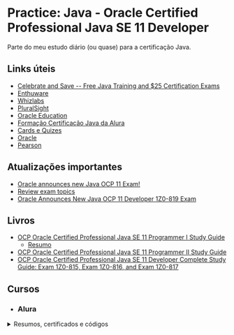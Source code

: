 # Practice: Java - Oracle Certified Professional Java SE 11 Developer
Parte do meu estudo diário (ou quase) para a certificação Java.

## Links úteis
- [Celebrate and Save -- Free Java Training and $25 Certification Exams](https://education.oracle.com/pt_BR/java-25th-anniversary-discount-redemption)
- [Enthuware](https://enthuware.com/java-certification-mock-exams/oracle-certified-associate/ocp-java-11-exam-i-1z0-815)
- [Whizlabs](https://www.whizlabs.com/ocpjd-java-se-11-programmer-i/)
- [PluralSight](https://www.pluralsight.com/search?q=Java%20SE%2011%20Developer%20Certification%201Z0-819&categories=course)
- [Oracle Education](https://education.oracle.com/learning-explorer)
- [Formação Certificação Java da Alura](https://cursos.alura.com.br/formacao-certificacao-java)
- [Cards e Quizes](http://app.efficientlearning.com/my-account)
- [Oracle](https://education.oracle.com/product/pexam_1Z0-819)
- [Pearson](https://home.pearsonvue.com/)

## Atualizações importantes
- [Oracle announces new Java OCP 11 Exam!](https://www.selikoff.net/2020/08/26/dont-panic-oracle-announces-new-java-ocp-11-exam/)
- [Review exam topics](https://education.oracle.com/product/pexam_1Z0-819#collapse2)
- [Oracle Announces New Java OCP 11 Developer 1Z0-819 Exam](https://www.whizlabs.com/blog/oracle-announces-new-java-ocp-11-developer-1z0-819-exam/)

## Livros
- [OCP Oracle Certified Professional Java SE 11 Programmer I Study Guide](https://www.amazon.com.br/Oracle-Certified-Professional-Programmer-Study/dp/1119584701/ref=asc_df_1119584701/?tag=googleshopp00-20&linkCode=df0&hvadid=379726163686&hvpos=&hvnetw=g&hvrand=14143564571460691942&hvpone=&hvptwo=&hvqmt=&hvdev=c&hvdvcmdl=&hvlocint=&hvlocphy=1001773&hvtargid=pla-844213731096&psc=1)
  - [Resumo](https://www.notion.so/Oracle-Certified-Professional-Java-SE-11-Programmer-I-c005b837bf774828b4f65c031872600c)
- [OCP Oracle Certified Professional Java SE 11 Programmer II Study Guide](https://www.amazon.com.br/Oracle-Certified-Professional-Programmer-Study/dp/1119617626)
- [OCP Oracle Certified Professional Java SE 11 Developer Complete Study Guide: Exam 1Z0-815, Exam 1Z0-816, and Exam 1Z0-817](https://www.amazon.com.br/Oracle-Certified-Professional-Developer-Complete/dp/1119619130)

## Cursos

- <h3>Alura</h3>
<details>

<summary>Resumos, certificados e códigos</summary>
<br/>
<details>
    <summary><b>Certificação Java SE 7 Programmer I: O básico de Java</b></summary>

- [Certificado](https://cursos.alura.com.br/certificate/065f12d3-cb19-4a4c-b60e-94a07bdfd5be)
- [Aula](https://cursos.alura.com.br/course/certificacao-java-basico)
  - 1: [Resumo](https://github.com/hopesoh/practice-java-ocp11/blob/master/certification/course1/section1/section-1.md) | [Código](https://github.com/hopesoh/practice-java-ocp11/blob/master/certification/course1/section1/)
  - 2: [Resumo](https://github.com/hopesoh/practice-java-ocp11/blob/master/certification/course1/section2/section-2.md) | [Código](https://github.com/hopesoh/practice-java-ocp11/blob/master/certification/course1/section2/)
  - 3: [Resumo](https://github.com/hopesoh/practice-java-ocp11/blob/master/certification/course1/section3/section-3.md) | [Código](https://github.com/hopesoh/practice-java-ocp11/blob/master/certification/course1/section3/)
  - 4: [Resumo](https://github.com/hopesoh/practice-java-ocp11/blob/master/certification/course1/section4/section-4.md) | [Código](https://github.com/hopesoh/practice-java-ocp11/blob/master/certification/course1/section4/)
</details>

<details>
  <summary><b>Certificação Java SE 7 Programmer I: Tipos de Dados</b></summary>

- [Certificado](https://cursos.alura.com.br/certificate/1799046c-3523-462c-8909-d9b08227089b)
- [Aulas](https://cursos.alura.com.br/course/certificacao-java-tipos-de-dados)
  - 1: [Resumo](https://github.com/hopesoh/practice-java-ocp11/blob/master/certification/course2/section1/section-1.md) | [Código](https://github.com/hopesoh/practice-java-ocp11/blob/master/certification/course2/section1/)
  - 2: [Resumo](https://github.com/hopesoh/practice-java-ocp11/blob/master/certification/course2/section2/section-2.md) | [Código](https://github.com/hopesoh/practice-java-ocp11/blob/master/certification/course2/section2/)
  - 3: [Resumo](https://github.com/hopesoh/practice-java-ocp11/blob/master/certification/course2/section3/section-3.md) | [Código](https://github.com/hopesoh/practice-java-ocp11/blob/master/certification/course2/section3/)
  - 4: [Resumo](https://github.com/hopesoh/practice-java-ocp11/blob/master/certification/course2/section4/section-4.md) | [Código](https://github.com/hopesoh/practice-java-ocp11/blob/master/certification/course2/section4/)
  - 5: [Resumo](https://github.com/hopesoh/practice-java-ocp11/blob/master/certification/course2/section5/section-5.md) | [Código](https://github.com/hopesoh/practice-java-ocp11/blob/master/certification/course2/section5/)
  - 6: [Resumo](https://github.com/hopesoh/practice-java-ocp11/blob/master/certification/course2/section6/section-6.md) | [Código](https://github.com/hopesoh/practice-java-ocp11/blob/master/certification/course2/section6/)
  - 7: [Resumo](https://github.com/hopesoh/practice-java-ocp11/blob/master/certification/course2/section7/section-7.md) | [Código](https://github.com/hopesoh/practice-java-ocp11/blob/master/certification/course2/section7/)
</details>

<details>
  <summary><b>Certificação Java SE 7 Programmer I: Operadores</b></summary>

- [Certificado](https://cursos.alura.com.br/certificate/7669df4f-6ed5-4bbb-be93-b3166341ee1a)
- [Aulas](https://cursos.alura.com.br/course/certificacao-java-operadores-decisao)
  - 1: [Resumo](https://github.com/hopesoh/practice-java-ocp11/blob/master/certification/course3/section1/section-1.md) | [Código](https://github.com/hopesoh/practice-java-ocp11/blob/master/certification/course3/section1/)
  - 2: [Resumo](https://github.com/hopesoh/practice-java-ocp11/blob/master/certification/course3/section2/section-2.md) | [Código](https://github.com/hopesoh/practice-java-ocp11/blob/master/certification/course3/section2/)
  - 3: [Resumo](https://github.com/hopesoh/practice-java-ocp11/blob/master/certification/course3/section3/section-3.md) | [Código](https://github.com/hopesoh/practice-java-ocp11/blob/master/certification/course3/section3/)
  - 4: [Resumo](https://github.com/hopesoh/practice-java-ocp11/blob/master/certification/course3/section4/section-4.md) | [Código](https://github.com/hopesoh/practice-java-ocp11/blob/master/certification/course3/section4/)
  - 5: [Resumo](https://github.com/hopesoh/practice-java-ocp11/blob/master/certification/course3/section5/section-5.md) | [Código](https://github.com/hopesoh/practice-java-ocp11/blob/master/certification/course3/section5/)
  - 6: [Resumo](https://github.com/hopesoh/practice-java-ocp11/blob/master/certification/course3/section6/section-6.md) | [Código](https://github.com/hopesoh/practice-java-ocp11/blob/master/certification/course3/section6/)
  - 7: [Resumo](https://github.com/hopesoh/practice-java-ocp11/blob/master/certification/course3/section7/section-7.md) | [Código](https://github.com/hopesoh/practice-java-ocp11/blob/master/certification/course3/section7/) **(14/20)**
  - 12: [Resumo](https://github.com/hopesoh/practice-java-ocp11/blob/master/certification/course3/section12/section-12.md) | [Código](https://github.com/hopesoh/practice-java-ocp11/blob/master/certification/course3/section12/) **(3/5)**
  - 13: [Resumo](https://github.com/hopesoh/practice-java-ocp11/blob/master/certification/course3/section13/section-13.md) | [Código](https://github.com/hopesoh/practice-java-ocp11/blob/master/certification/course3/section13/) **(6/6)**
</details>

<details>
  <summary><b>Certificação Java SE 7 Programmer I: Laços</b></summary>

- [Certificado](https://cursos.alura.com.br/certificate/e297db76-f036-42a0-bda1-a8f2a4c960b4)
- [Aulas](https://cursos.alura.com.br/course/certificacao-java-loops)
  - 1: [Resumo](https://github.com/hopesoh/practice-java-ocp11/blob/master/certification/course4/section1/section-1.md) | [Código](https://github.com/hopesoh/practice-java-ocp11/blob/master/certification/course4/section1/) **(1/2)**
  - 2: [Resumo](https://github.com/hopesoh/practice-java-ocp11/blob/master/certification/course4/section2/section-2.md) | [Código](https://github.com/hopesoh/practice-java-ocp11/blob/master/certification/course4/section2/) **(4/6)**
  - 3: [Resumo](https://github.com/hopesoh/practice-java-ocp11/blob/master/certification/course4/section3/section-3.md) | [Código](https://github.com/hopesoh/practice-java-ocp11/blob/master/certification/course4/section3/) **(4/5)**
  - 4: [Resumo](https://github.com/hopesoh/practice-java-ocp11/blob/master/certification/course4/section4/section-4.md) | [Código](https://github.com/hopesoh/practice-java-ocp11/blob/master/certification/course4/section4/) **(5/5)**
  - 5: [Resumo](https://github.com/hopesoh/practice-java-ocp11/blob/master/certification/course4/section5/section-5.md) | [Código](https://github.com/hopesoh/practice-java-ocp11/blob/master/certification/course4/section5/) **(3/3)**
</details>

<details>
  <summary><b>Certificação Java SE 7 Programmer I: Criando e usando Arrays</b></summary>

- [Certificado](https://cursos.alura.com.br/certificate/5a31b0f2-fd1e-44de-a601-f40c441445f6)
- [Aulas](https://cursos.alura.com.br/course/certificacao-java-usando-arrays)
  - 1: [Resumo](https://github.com/hopesoh/practice-java-ocp11/blob/master/certification/course5/section1/section-1.md) | [Código](https://github.com/hopesoh/practice-java-ocp11/blob/master/certification/course5/section1/)
  - 2: [Resumo](https://github.com/hopesoh/practice-java-ocp11/blob/master/certification/course5/section2/section-2.md) | [Código](https://github.com/hopesoh/practice-java-ocp11/blob/master/certification/course5/section2/) **(3/8)**
  - 3: [Resumo](https://github.com/hopesoh/practice-java-ocp11/blob/master/certification/course5/section3/section-3.md) | [Código](https://github.com/hopesoh/practice-java-ocp11/blob/master/certification/course5/section3/) **(2/4)**
  - 4: [Resumo](https://github.com/hopesoh/practice-java-ocp11/blob/master/certification/course5/section4/section-4.md) | [Código](https://github.com/hopesoh/practice-java-ocp11/blob/master/certification/course5/section4/)
  - 5: [Resumo](https://github.com/hopesoh/practice-java-ocp11/blob/master/certification/course5/section5/section-5.md) | [Código](https://github.com/hopesoh/practice-java-ocp11/blob/master/certification/course5/section5/) **(6/9)**
</details>

<details>
  <summary><b>Java Collections: Dominando Listas, Sets e Mapas</b></summary>

- [Certificado](https://cursos.alura.com.br/certificate/36a8640b-0b81-4d35-a4dc-b2db0fbe417d)
- [Aulas](https://cursos.alura.com.br/course/java-collections)
  - [Código](https://github.com/hopesoh/practice-java-ocp11/blob/master/certification/course6/)
</details>

<details>
  <summary><b>Java moderno: Tire proveito dos novos recursos do Java 8</b></summary>

- [Certificado](https://cursos.alura.com.br/certificate/7bd224e2-7cc1-4128-84af-87ea98a04725)
- [Aulas](https://cursos.alura.com.br/course/java8-lambdas)
  - [Código](https://github.com/hopesoh/practice-java-ocp11/blob/master/certification/course7/)
</details>

<details>
  <summary><b>Certificação Java SE 7 Programmer I: Métodos e encapsulamento</b></summary>

- [Certificado](https://cursos.alura.com.br/certificate/8cc0f16b-8b4c-4894-9413-da40394b185b)
- [Aulas](https://cursos.alura.com.br/course/certificacao-java-metodos-encapsulamento)
  - 1: [Resumo](https://github.com/hopesoh/practice-java-ocp11/blob/master/certification/course8/section1/section-1.md) | [Código](https://github.com/hopesoh/practice-java-ocp11/blob/master/certification/course8/section1/) **(2/4)**
  - 2: [Resumo](https://github.com/hopesoh/practice-java-ocp11/blob/master/certification/course8/section2/section-2.md) | [Código](https://github.com/hopesoh/practice-java-ocp11/blob/master/certification/course8/section2/) **(3/5)**
  - 3: [Resumo](https://github.com/hopesoh/practice-java-ocp11/blob/master/certification/course8/section3/section-3.md) | [Código](https://github.com/hopesoh/practice-java-ocp11/blob/master/certification/course8/section3/) **(6/8)**
  - 4: [Resumo](https://github.com/hopesoh/practice-java-ocp11/blob/master/certification/course8/section4/section-4.md) | [Código](https://github.com/hopesoh/practice-java-ocp11/blob/master/certification/course8/section4/) **(0/1)**
  - 5: [Resumo](https://github.com/hopesoh/practice-java-ocp11/blob/master/certification/course8/section5/section-5.md) | [Código](https://github.com/hopesoh/practice-java-ocp11/blob/master/certification/course8/section5/) **(3/5)**
  - 6: [Resumo](https://github.com/hopesoh/practice-java-ocp11/blob/master/certification/course8/section6/section-6.md) | [Código](https://github.com/hopesoh/practice-java-ocp11/blob/master/certification/course8/section6/) **(5/7)**
  - 7: [Resumo](https://github.com/hopesoh/practice-java-ocp11/blob/master/certification/course8/section7/section-7.md) | [Código](https://github.com/hopesoh/practice-java-ocp11/blob/master/certification/course8/section7/) **(2/5)**
  - 8: [Código](https://github.com/hopesoh/practice-java-ocp11/blob/master/certification/course8/section8/) **(1/2)**
</details>

<details>
  <summary><b>Certificação Java SE 7 Programmer I: Relações entre classes</b></summary>

- [Certificado](https://cursos.alura.com.br/certificate/f36dffc8-5fdd-4f9f-be09-c3f72c4b978a)
- [Aulas](https://cursos.alura.com.br/course/certificacao-java-heranca)
  - 1: [Resumo](https://github.com/hopesoh/practice-java-ocp11/blob/master/certification/course9/section1/section-1.md) | [Código](https://github.com/hopesoh/practice-java-ocp11/blob/master/certification/course9/section1/) **(6/8)**
  - 2: [Resumo](https://github.com/hopesoh/practice-java-ocp11/blob/master/certification/course9/section2/section-2.md) | [Código](https://github.com/hopesoh/practice-java-ocp11/blob/master/certification/course9/section2/) **(5/9)**
  - 3: [Resumo](https://github.com/hopesoh/practice-java-ocp11/blob/master/certification/course9/section3/section-3.md) | [Código](https://github.com/hopesoh/practice-java-ocp11/blob/master/certification/course9/section3/) **(5/7)**
  - 4: [Resumo](https://github.com/hopesoh/practice-java-ocp11/blob/master/certification/course9/section4/section-4.md) | [Código](https://github.com/hopesoh/practice-java-ocp11/blob/master/certification/course9/section4/) **(3/8)**
  - 5: [Resumo](https://github.com/hopesoh/practice-java-ocp11/blob/master/certification/course9/section5/section-5.md) | [Código](https://github.com/hopesoh/practice-java-ocp11/blob/master/certification/course9/section5/) **(8/10)**
  - 6: [Resumo](https://github.com/hopesoh/practice-java-ocp11/blob/master/certification/course9/section6/section-6.md) | [Código](https://github.com/hopesoh/practice-java-ocp11/blob/master/certification/course9/section6/) **(5/6)**
</details>

<details>
  <summary><b>Certificação Java SE 7 Programmer I: Lidando com exceções</b></summary>

- [Aulas](https://cursos.alura.com.br/course/certificacao-java-excecoes)
  - 1: [Resumo](https://github.com/hopesoh/practice-java-ocp11/blob/master/certification/course10/section1/section-1.md) | [Código](https://github.com/hopesoh/practice-java-ocp11/blob/master/certification/course10/section1/) **(1/1)**
  - 2: [Código](https://github.com/hopesoh/practice-java-ocp11/blob/master/certification/course10/section2/) 
  - 3: [Resumo](https://github.com/hopesoh/practice-java-ocp11/blob/master/certification/course10/section3/section-3.md) | [Código](https://github.com/hopesoh/practice-java-ocp11/blob/master/certification/course10/section3/) **(2/3)**

</details>

</details>